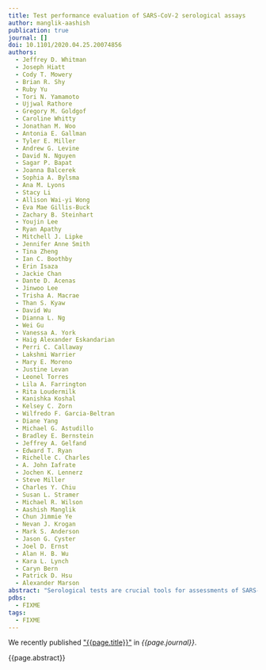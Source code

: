 ```yaml
---
title: Test performance evaluation of SARS-CoV-2 serological assays
author: manglik-aashish
publication: true
journal: []
doi: 10.1101/2020.04.25.20074856
authors:
  - Jeffrey D. Whitman
  - Joseph Hiatt
  - Cody T. Mowery
  - Brian R. Shy
  - Ruby Yu
  - Tori N. Yamamoto
  - Ujjwal Rathore
  - Gregory M. Goldgof
  - Caroline Whitty
  - Jonathan M. Woo
  - Antonia E. Gallman
  - Tyler E. Miller
  - Andrew G. Levine
  - David N. Nguyen
  - Sagar P. Bapat
  - Joanna Balcerek
  - Sophia A. Bylsma
  - Ana M. Lyons
  - Stacy Li
  - Allison Wai-yi Wong
  - Eva Mae Gillis-Buck
  - Zachary B. Steinhart
  - Youjin Lee
  - Ryan Apathy
  - Mitchell J. Lipke
  - Jennifer Anne Smith
  - Tina Zheng
  - Ian C. Boothby
  - Erin Isaza
  - Jackie Chan
  - Dante D. Acenas
  - Jinwoo Lee
  - Trisha A. Macrae
  - Than S. Kyaw
  - David Wu
  - Dianna L. Ng
  - Wei Gu
  - Vanessa A. York
  - Haig Alexander Eskandarian
  - Perri C. Callaway
  - Lakshmi Warrier
  - Mary E. Moreno
  - Justine Levan
  - Leonel Torres
  - Lila A. Farrington
  - Rita Loudermilk
  - Kanishka Koshal
  - Kelsey C. Zorn
  - Wilfredo F. Garcia-Beltran
  - Diane Yang
  - Michael G. Astudillo
  - Bradley E. Bernstein
  - Jeffrey A. Gelfand
  - Edward T. Ryan
  - Richelle C. Charles
  - A. John Iafrate
  - Jochen K. Lennerz
  - Steve Miller
  - Charles Y. Chiu
  - Susan L. Stramer
  - Michael R. Wilson
  - Aashish Manglik
  - Chun Jimmie Ye
  - Nevan J. Krogan
  - Mark S. Anderson
  - Jason G. Cyster
  - Joel D. Ernst
  - Alan H. B. Wu
  - Kara L. Lynch
  - Caryn Bern
  - Patrick D. Hsu
  - Alexander Marson
abstract: "Serological tests are crucial tools for assessments of SARS-CoV-2 exposure, infection and potential immunity. Their appropriate use and interpretation require accurate assay performance data."
pdbs:
  - FIXME
tags:
  - FIXME
---
```


We recently published ["{{page.title}}"](https://doi.org/{{page.doi}}) in *{{page.journal}}*.

{{page.abstract}}
